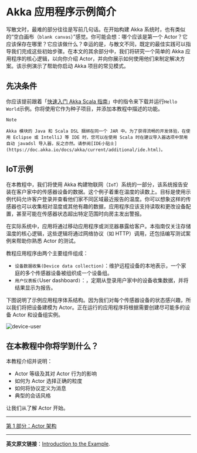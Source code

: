# Akka 应用程序示例简介
写散文时，最难的部分往往是写前几句话。在开始构建 Akka 系统时，也有类似的“空白画布（`blank canvas`）”感觉。你可能会想：哪个应该是第一个 Actor？它应该保存在哪里？它应该做什么？幸运的是，与散文不同，既定的最佳实践可以指导我们完成这些初始步骤。在本文的其余部分中，我们将研究一个简单的 Akka 应用程序的核心逻辑，以向你介绍 Actor，并向你展示如何使用他们来制定解决方案。该示例演示了帮助你启动 Akka 项目的常见模式。

## 先决条件

你应该提前跟着「[快速入门 Akka Scala 指南](../quickstart-akka-scala.md)」中的指令来下载并运行`Hello World`示例。你将使用它作为种子项目，并添加本教程中描述的功能。

```
Note

Akka 模块的 Java 和 Scala DSL 捆绑在同一个 JAR 中。为了获得流畅的开发体验，在使用 Eclipse 或 IntelliJ 等 IDE 时，您可以在使用 Scala 时在建议导入器选项中禁用自动 javadsl 导入器，反之亦然。请参阅[IDE小贴士](https://doc.akka.io/docs/akka/current/additional/ide.html)。
```

##  IoT示例

在本教程中，我们将使用 Akka 构建物联网（`IoT`）系统的一部分，该系统报告安装在客户家中的传感器设备的数据。这个例子着重在温度的读数上。目标是使用示例代码允许客户登录并查看他们家不同区域最近报告的温度。你可以想象这样的传感器也可以收集相对湿度或其他有趣的数据，应用程序应该支持读取和更改设备配置，甚至可能在传感器状态超出特定范围时向房主发出警报。

在实际系统中，应用将通过移动应用程序或浏览器暴露给客户。本指南仅关注存储温度的核心逻辑，这些逻辑将通过网络协议（如 HTTP）调用，还包括编写测试案例来帮助你熟悉 Actor 的测试。

教程应用程序由两个主要组件组成：

- `设备数据收集(Device data collection)`：维护远程设备的本地表示，一个家庭的多个传感器设备被组织成一个设备组。
- `用户仪表板(`User dashboard`)`：，定期从登录用户家中的设备收集数据，并将结果显示为报告。

下图说明了示例应用程序体系结构。因为我们对每个传感器设备的状态感兴趣，所以我们将把设备建模为 Actor。正在运行的应用程序将根据需要创建尽可能多的设备 Actor 和设备组实例。

![device-user](../../images/tutorial/device-user.png)

## 在本教程中你将学到什么？

本教程介绍并说明：

- Actor 等级及其对 Actor 行为的影响
- 如何为 Actor 选择正确的粒度
- 如何将协议定义为消息
- 典型的会话风格

让我们从了解 Actor 开始。

----------

[第 1 部分：Actor 架构 ](tutorial_1.md)

----------
**英文原文链接**：[Introduction to the Example](https://doc.akka.io/docs/akka/current/guide/tutorial.html).